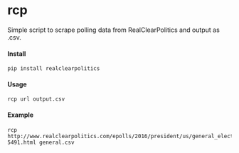 # rcp
Simple script to scrape polling data from RealClearPolitics and output as .csv.

#### Install 

```
pip install realclearpolitics
```

#### Usage

```
rcp url output.csv
```

#### Example

```
rcp http://www.realclearpolitics.com/epolls/2016/president/us/general_election_trump_vs_clinton-5491.html general.csv
```


